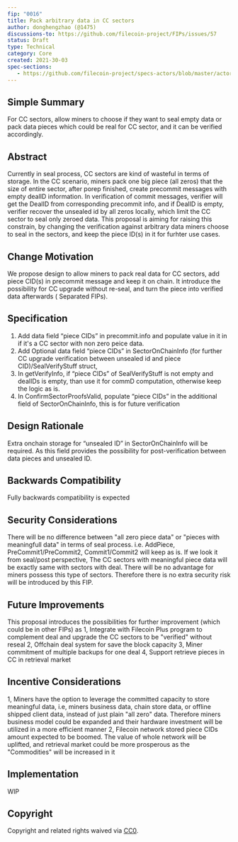 ```yaml
---
fip: "0016"
title: Pack arbitrary data in CC sectors
author: donghengzhao (@1475)
discussions-to: https://github.com/filecoin-project/FIPs/issues/57
status: Draft
type: Technical
category: Core
created: 2021-30-03
spec-sections:
   - https://github.com/filecoin-project/specs-actors/blob/master/actors/builtin/miner/miner_actor.go
---
```


## Simple Summary

For CC sectors, allow miners to choose if they want to seal empty data or pack data pieces which could be real for CC
sector, and it can be verified accordingly.

## Abstract

Currently in seal process, CC sectors are kind of wasteful in terms of storage. In the CC scenario, miners pack one big piece (all zeros) that the size of entire sector, after porep finished, create precommit messages with empty dealID information. In verification of commit messages, verifier will get the DealID from corresponding precommit info, and if DealID is empty, verifier recover the unsealed id by all zeros locally, which limit the CC sector to seal only zeroed data.
This proposal is aiming for raising this constrain, by changing the verification against arbitrary data miners choose to seal in the sectors, and keep the piece ID(s) in it for furhter use cases.

## Change Motivation

We propose design to allow miners to pack real data for CC sectors, add piece CID(s) in precommit message and keep it on chain. It introduce the possibility for CC upgrade without re-seal, and turn the piece into verified data afterwards (
Separated FIPs).

## Specification

1. Add data field “piece CIDs” in precommit.info and populate value in it in if it's a CC sector with non zero peice data.
4. Add Optional data field “piece CIDs” in SectorOnChainInfo (for further CC upgrade verification between unsealed id
   and piece CID)/SealVerifyStuff struct,
5. In getVerifyInfo, if “piece CIDs” of SealVerifyStuff is not empty and dealIDs is empty, than use it for commD computation, otherwise keep the logic as is.
6. In ConfirmSectorProofsValid, populate “piece CIDs” in the additional field of SectorOnChainInfo, this is for future
   verification

## Design Rationale

Extra onchain storage for “unsealed ID” in SectorOnChainInfo will be required. As this field provides the possibility
for post-verification between data pieces and unsealed ID.

## Backwards Compatibility

Fully backwards compatibility is expected

## Security Considerations

There will be no difference between "all zero piece data" or "pieces with meaningfull data" in terms of seal process. i.e. AddPiece, PreCommit1/PreCommit2, Commit1/Commit2 will keep as is. If we look it from seal/post perspective, The CC sectors with meaningful piece data will be exactly same with sectors with deal. There will be no advantage for miners possess this type of sectors. Therefore there is no extra security risk will be introduced by this FIP.

## Future Improvements

This proposal introduces the possibilities for further improvement (which could be in other FIPs) as
1, Integrate with Filecoin Plus program to complement deal and upgrade the CC sectors to be "verified" without reseal
2, Offchain deal system for save the block capacity
3, Miner commitment of multiple backups for one deal
4, Support retrieve pieces in CC in retrieval market

## Incentive Considerations

1, Miners have the option to leverage the committed capacity to store meaningful data, i.e, miners business data, chain store data, or offline shipped client data, instead of just plain "all zero" data. Therefore miners business model could be expanded and their hardware investment will be utilized in a more efficient manner
2, Filecoin network stored piece CIDs amount expected to be boomed. The value of whole network will be uplifted, and retrieval market could be more prosperous as the "Commodities" will be increased in it

## Implementation

WIP

## Copyright

Copyright and related rights waived via [CC0](https://creativecommons.org/publicdomain/zero/1.0/).